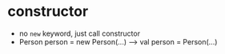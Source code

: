 # constructor

- no `new` keyword, just call constructor
- Person person = new Person(...) --> val person = Person(...)